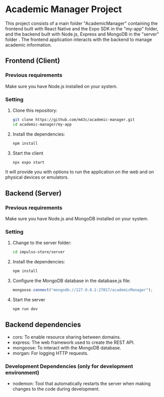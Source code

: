 # Academic Manager Project

This project consists of a main folder "AcademicManager" containing the frontend built with React Native and the Expo SDK in the "my-app" folder, and the backend built with Node.js, Express and MongoDB in the "server" folder . The frontend application interacts with the backend to manage academic information.

## Frontend (Client)

### Previous requirements
Make sure you have Node.js installed on your system.

### Setting

1. Clone this repository:
    ```bash
    git clone https://github.com/m43c/academic-manager.git
    cd academic-manager/my-app
    ```
   
2. Install the dependencies:
     ```bash
     npm install
     ```

3. Start the client
     ```bash
     npx expo start
     ```
    
It will provide you with options to run the application on the web and on physical devices or emulators.

## Backend (Server)

### Previous requirements

Make sure you have Node.js and MongoDB installed on your system.

### Setting

1. Change to the server folder:
     ```bash
     cd impulso-store/server
     ```
    
2. Install the dependencies:
     ```bash
     npm install
     ```
    
3. Configure the MongoDB database in the database.js file:
     ```javascript
     mongoose.connect("mongodb://127.0.0.1:27017/academicManager");
     ```
    
4. Start the server
     ```bash
     npm run dev
     ```
    
## Backend dependencies

- cors: To enable resource sharing between domains.
- express: The web framework used to create the REST API.
- mongoose: To interact with the MongoDB database.
- morgan: For logging HTTP requests.

### Development Dependencies (only for development environment)

- nodemon: Tool that automatically restarts the server when making changes to the code during development.
